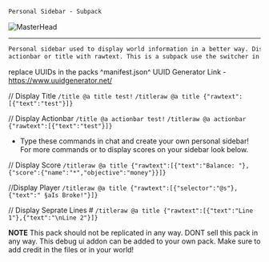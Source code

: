 ```diff
Personal Sidebar - Subpack
```
![MasterHead](https://media.discordapp.net/attachments/1050591171921072130/1051972486197166161/banner.png?width=1011&height=569)
--- ---
```diff
Personal sidebar used to display world information in a better way. Display scores, tags, or gamertags on the custom 
actionbar or title with rawtext. This is a subpack use the switcher in the pack settings to have 1 or 2 sidebar displays.
```

replace UUIDs in the packs ^manifest.json^
UUID Generator Link - https://www.uuidgenerator.net/


// Display Title
`/title @a title test!`
`/titleraw @a title {"rawtext":[{"text":"test"}]}`

// Display Actionbar
`/title @a actionbar test!`
`/titleraw @a actionbar {"rawtext":[{"text":"test"}]}`

+ Type these commands in chat and create your own personal sidebar!
For more commands or to display scores on your sidebar look below.

// Display Score 
`/titleraw @a title {"rawtext":[{"text":"Balance: "},{"score":{"name":"*","objective":"money"}}]}`

//Display Player 
`/titleraw @a title {"rawtext":[{"selector":"@s"},{"text":" §aIs Broke!"}]}`

// Display Seprate Lines #
`/titleraw @a title {"rawtext":[{"text":"Line 1"},{"text":"\nLine 2"}]}`

**NOTE** This pack should not be replicated in any way.
DONT sell this pack in any way. This debug ui addon can be added 
to your own pack. Make sure to add credit in the files or in your world!
